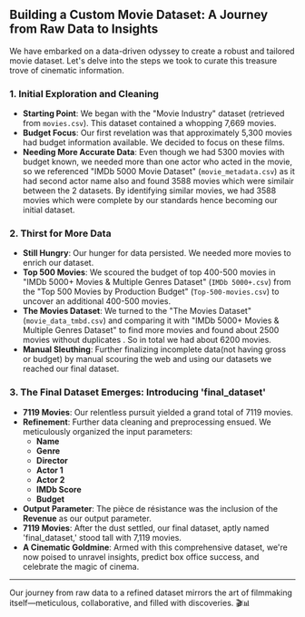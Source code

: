 ## Building a Custom Movie Dataset: A Journey from Raw Data to Insights

We have embarked on a data-driven odyssey to create a robust and tailored movie dataset. Let's delve into the steps we took to curate this treasure trove of cinematic information.

### 1. **Initial Exploration and Cleaning**

- **Starting Point**: We began with the "Movie Industry" dataset (retrieved from `movies.csv`). This dataset contained a whopping 7,669 movies.
- **Budget Focus**: Our first revelation was that approximately 5,300 movies had budget information available. We decided to focus on these films.
- **Needing More Accurate Data**: Even though we had 5300 movies with budget known, we needed more than one actor who acted in the movie, so we referenced "IMDb 5000 Movie Dataset" (`movie_metadata.csv`) as it had second actor name also and found 3588 movies which were similair between the 2 datasets. By identifying similar movies, we had 3588 movies which were complete by our standards hence becoming our initial dataset. 


### 2. **Thirst for More Data**

- **Still Hungry**: Our hunger for data persisted. We needed more movies to enrich our dataset.
- **Top 500 Movies**: We scoured the budget of top 400-500 movies in "IMDb 5000+ Movies & Multiple Genres Dataset" (`IMDb 5000+.csv`) from the "Top 500 Movies by Production Budget" (`Top-500-movies.csv`) to uncover an additional 400-500 movies.
- **The Movies Dataset**: We turned  to the "The Movies Dataset" (`movie_data_tmbd.csv`) and comparing it with "IMDb 5000+ Movies & Multiple Genres Dataset" to find more movies and found about 2500 movies without duplicates . So in total we had about 6200 movies.
- **Manual Sleuthing**: Further finalizing incomplete data(not having gross or budget) by manual scouring the web and using our datasets we reached our final dataset.

### 3. **The Final Dataset Emerges: Introducing 'final_dataset'**

- **7119 Movies**: Our relentless pursuit yielded a grand total of 7119 movies.
- **Refinement**: Further data cleaning and preprocessing ensued. We meticulously organized the input parameters:
    - **Name**
    - **Genre**
    - **Director**
    - **Actor 1**
    - **Actor 2**
    - **IMDb Score**
    - **Budget**
- **Output Parameter**: The pièce de résistance was the inclusion of the **Revenue** as our output parameter.
- **7119 Movies**: After the dust settled, our final dataset, aptly named 'final_dataset,' stood tall with 7,119 movies.
- **A Cinematic Goldmine**: Armed with this comprehensive dataset, we're now poised to unravel insights, predict box office success, and celebrate the magic of cinema.

---

Our journey from raw data to a refined dataset mirrors the art of filmmaking itself—meticulous, collaborative, and filled with discoveries. 🎬📊